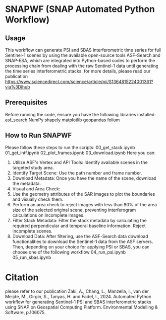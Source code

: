 # SNAPWF (SNAP Automated Python Workflow)
## Usage
This workflow can generate PSI and SBAS interferometric time series for full Sentinel-1 scenes by using the available open-source tools ASF-Search and SNAP-ESA, which are integrated into Python-based codes to perform the processing chain from dealing with the raw Sentinel-1 data until generating the time series interferometric stacks.
for more details, please read our publication https://www.sciencedirect.com/science/article/pii/S1364815224001361?via%3Dihub
## Prerequisites
Before running the code, ensure you have the following libraries installed:
asf_search
NumPy
shapely
matplotlib
geopandas
folium
## How to Run SNAPWF
Please follow these steps to run the scripts:
00_get_stack.ipynb
01_get_intf.ipynb
02_plot_frames.ipynb
03_download.ipynb
Here you can:
1. Utilize ASF's Vertex and API Tools: Identify available scenes in the targeted study area.
2. Identify Target Scene: Use the path number and frame number.
3. Download Metadata: Once you have the name of the scene, download the metadata.
4. Visual and Area Check:
5. Use the geometry attributes of the SAR images to plot the boundaries and visually check them.
6. Perform an area check to reject images with less than 80% of the area size of the selected original scene, preventing interferogram calculations on incomplete images.
7. Filter Stack Metadata: Filter the stack metadata by calculating the required perpendicular and temporal baseline information. Reject incomplete scenes.
8. Download Data: After filtering, use the ASF-Search data download functionalities to download the Sentinel-1 data from the ASF servers.
Then, depending on your choice for applying PSI or SBAS, you can choose one of the following workflow
04_run_psi.ipynb
05_run_sbas.ipynb
# Citation
please refer to our publication Zaki, A., Chang, L., Manzella, I., van der Meijde, M., Girgin, S., Tanyas, H. and Fadel, I., 2024. Automated Python workflow for generating Sentinel-1 PSI and SBAS interferometric stacks using SNAP on Geospatial Computing Platform. Environmental Modelling & Software, p.106075.

